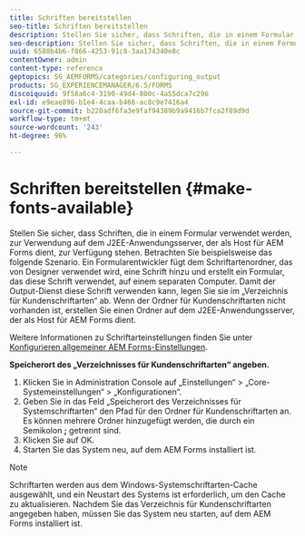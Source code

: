 ```yaml
---
title: Schriften bereitstellen
seo-title: Schriften bereitstellen
description: Stellen Sie sicher, dass Schriften, die in einem Formular verwendet werden, zur Verwendung auf dem J2EE-Anwendungsserver, der als Host für AEM Forms dient, zur Verfügung stehen.
seo-description: Stellen Sie sicher, dass Schriften, die in einem Formular verwendet werden, zur Verwendung auf dem J2EE-Anwendungsserver, der als Host für AEM Forms dient, zur Verfügung stehen.
uuid: 6588b4b6-f866-4253-91c8-3aa174340e8c
contentOwner: admin
content-type: reference
geptopics: SG_AEMFORMS/categories/configuring_output
products: SG_EXPERIENCEMANAGER/6.5/FORMS
discoiquuid: 9f58a6c4-3190-49d4-800c-4a55dca7c296
exl-id: e9eae896-b1e4-4caa-b466-ac8c9e7416a4
source-git-commit: b220adf6fa3e9faf94389b9a9416b7fca2f89d9d
workflow-type: tm+mt
source-wordcount: '243'
ht-degree: 96%

---
```


# Schriften bereitstellen {#make-fonts-available}

Stellen Sie sicher, dass Schriften, die in einem Formular verwendet werden, zur Verwendung auf dem J2EE-Anwendungsserver, der als Host für AEM Forms dient, zur Verfügung stehen. Betrachten Sie beispielsweise das folgende Szenario. Ein Formularentwickler fügt dem Schriftartenordner, das von Designer verwendet wird, eine Schrift hinzu und erstellt ein Formular, das diese Schrift verwendet, auf einem separaten Computer. Damit der Output-Dienst diese Schrift verwenden kann, legen Sie sie im „Verzeichnis für Kundenschriftarten“ ab. Wenn der Ordner für Kundenschriftarten nicht vorhanden ist, erstellen Sie einen Ordner auf dem J2EE-Anwendungsserver, der als Host für AEM Forms dient.

Weitere Informationen zu Schriftarteinstellungen finden Sie unter [Konfigurieren allgemeiner AEM Forms-Einstellungen](/help/forms/using/admin-help/configure-general-aem-forms-settings.md#configure-general-aem-forms-settings).

**Speicherort des „Verzeichnisses für Kundenschriftarten“ angeben.**

1. Klicken Sie in Administration Console auf „Einstellungen“ > „Core-Systemeinstellungen“ > „Konfigurationen“.
1. Geben Sie in das Feld „Speicherort des Verzeichnisses für Systemschriftarten“ den Pfad für den Ordner für Kundenschriftarten an. Es können mehrere Ordner hinzugefügt werden, die durch ein Semikolon **;** getrennt sind.
1. Klicken Sie auf OK.
1. Starten Sie das System neu, auf dem AEM Forms installiert ist.

>[!NOTE]
>
>Schriftarten werden aus dem Windows-Systemschriftarten-Cache ausgewählt, und ein Neustart des Systems ist erforderlich, um den Cache zu aktualisieren. Nachdem Sie das Verzeichnis für Kundenschriftarten angegeben haben, müssen Sie das System neu starten, auf dem AEM Forms installiert ist.
